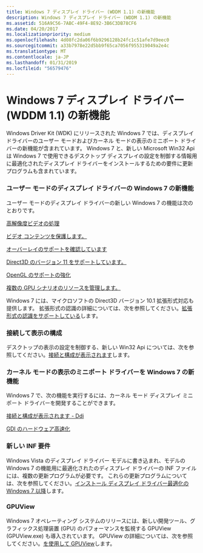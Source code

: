 ```yaml
---
title: Windows 7 ディスプレイ ドライバー (WDDM 1.1) の新機能
description: Windows 7 ディスプレイ ドライバー (WDDM 1.1) の新機能
ms.assetid: 516A9C56-7ABC-49F4-8E92-3B6C3DB78CF6
ms.date: 04/20/2017
ms.localizationpriority: medium
ms.openlocfilehash: 4d08fc2da06f6b9296128b24fc1c51afe7d9eec0
ms.sourcegitcommit: a33b7978e22d5bb9f65ca7056f955319049a2e4c
ms.translationtype: MT
ms.contentlocale: ja-JP
ms.lasthandoff: 01/31/2019
ms.locfileid: "56579476"
---
```

# <a name="whats-new-for-windows-7-display-drivers-wddm-11"></a>Windows 7 ディスプレイ ドライバー (WDDM 1.1) の新機能


Windows Driver Kit (WDK) にリリースされた Windows 7 では、ディスプレイ ドライバーのユーザー モードおよびカーネル モードの表示のミニポート ドライバーの新機能が含まれています。 Windows 7 と、新しい Microsoft Win32 Api は Windows 7 で使用できるデスクトップ ディスプレイの設定を制御する情報用に最適化されたディスプレイ ドライバーをインストールするための要件に更新プログラムも含まれています。

### <a name="span-idnewwindows7featuresforusermodedisplaydriversspanspan-idnewwindows7featuresforusermodedisplaydriversspannew-windows-7-features-for-user-mode-display-drivers"></a><span id="new_windows_7_features_for_user_mode_display_drivers"></span><span id="NEW_WINDOWS_7_FEATURES_FOR_USER_MODE_DISPLAY_DRIVERS"></span>ユーザー モードのディスプレイ ドライバーの Windows 7 の新機能

ユーザー モードのディスプレイ ドライバーの新しい Windows 7 の機能は次のとおりです。

[高解像度ビデオの処理](processing-high-definition-video.md)

[ビデオ コンテンツを保護します。](protecting-video-content.md)

[オーバーレイのサポートを確認しています](verifying-overlay-support.md)

[Direct3D のバージョン 11 をサポートしています。](supporting-direct3d-version-11.md)

[OpenGL のサポートの強化](supporting-opengl-enhancements.md)

[複数の GPU シナリオのリソースを管理します。](managing-resources-for-multiple-gpu-scenarios.md)

Windows 7 には、マイクロソフトの Direct3D バージョン 10.1 拡張形式対応も提供します。 拡張形式の認識の詳細については、次を参照してください。[拡張形式の認識をサポートしている](supporting-extended-format-awareness.md)します。

### <a name="span-idconnectingandconfiguringdisplaysspanspan-idconnectingandconfiguringdisplaysspanconnecting-and-configuring-displays"></a><span id="connecting_and_configuring_displays"></span><span id="CONNECTING_AND_CONFIGURING_DISPLAYS"></span>接続して表示の構成

デスクトップの表示の設定を制御する、新しい Win32 Api については、次を参照してください。[接続と構成が表示されます](connecting-and-configuring-displays.md)します。

### <a name="span-idnewwindows7featuresforkernelmodedisplayminiportdriversspanspan-idnewwindows7featuresforkernelmodedisplayminiportdriversspannew-windows-7-features-for-kernel-mode-display-miniport-drivers"></a><span id="new_windows_7_features_for_kernel_mode_display_miniport_drivers"></span><span id="NEW_WINDOWS_7_FEATURES_FOR_KERNEL_MODE_DISPLAY_MINIPORT_DRIVERS"></span>カーネル モードの表示のミニポート ドライバーを Windows 7 の新機能

Windows 7 で、次の機能を実行するには、カーネル モード ディスプレイ ミニポート ドライバーを開発することができます。

[接続と構成が表示されます - Ddi](ccd-ddis.md)

[GDI のハードウェア高速化](gdi-hardware-acceleration.md)

### <a name="span-idnewinfrequirementsspanspan-idnewinfrequirementsspannew-inf-requirements"></a><span id="new_inf_requirements"></span><span id="NEW_INF_REQUIREMENTS"></span>新しい INF 要件

Windows Vista のディスプレイ ドライバー モデルに書き込まれ、モデルの Windows 7 の機能用に最適化されたのディスプレイ ドライバーの INF ファイルには、複数の更新プログラムが必要です。 これらの更新プログラムについては、次を参照してください。[インストール ディスプレイ ドライバー最適化の Windows 7 以降](installing-display-drivers-optimized-for-windows-7-and-later.md)します。

### <a name="span-idgpuviewspanspan-idgpuviewspangpuview"></a><span id="gpuview"></span><span id="GPUVIEW"></span>GPUView

Windows 7 オペレーティング システムのリリースには、新しい開発ツール、グラフィックス処理装置 (GPU) のパフォーマンスを監視する GPUView (GPUView.exe) も導入されています。 GPUView の詳細については、次を参照してください。[を使用して GPUView](using-gpuview.md)します。

 

 





